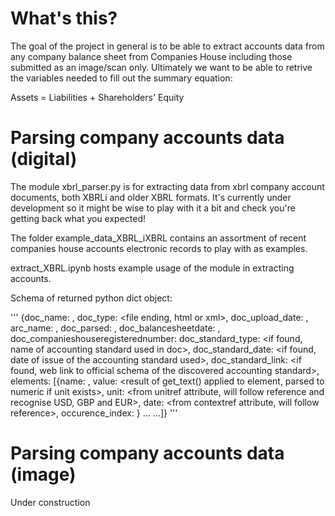 # What's this?

The goal of the project in general is to be able to extract accounts
data from any company balance sheet from Companies House including those
submitted as an image/scan only.  Ultimately we want to be able to
retrive the variables needed to fill out the summary equation:

Assets = Liabilities + Shareholders' Equity


# Parsing company accounts data (digital)

The module xbrl_parser.py is for extracting data from xbrl company
account documents, both XBRLi and older XBRL formats.  It's currently
under development so it might be wise to play with it a bit and check
you're getting back what you expected!

The folder example_data_XBRL_iXBRL contains an assortment of recent
companies house accounts electronic records to play with as examples.

extract_XBRL.ipynb hosts example usage of the module in extracting
accounts.

Schema of returned python dict object:

'''
	{doc_name: <original file name>,
	doc_type: <file ending, html or xml>,
	doc_upload_date: <date of upload>,
	arc_name: <name of archive file from CH it was sourced from>,
	doc_parsed: <records True if the document was successfully parsed by BeautifulSoup>,
	doc_balancesheetdate: <date as extracted from filename>,
	doc_companieshouseregisterednumber: <CH company number as extracted from filename>
	doc_standard_type: <if found, name of accounting standard used in doc>,
	doc_standard_date: <if found, date of issue of the accounting standard used>,
	doc_standard_link: <if found, web link to official schema of the discovered accounting standard>,
	elements: [{name: <name found beginning with ix>,
				value: <result of get_text() applied to element, parsed to numeric if unit exists>,
				unit: <from unitref attribute, will follow reference and recognise USD, GBP and EUR>,
				date: <from contextref attribute, will follow reference>,
				occurence_index: <indexing of order of discovery of elements with this name>}
				...
				...]}
'''

# Parsing company accounts data (image)

Under construction
